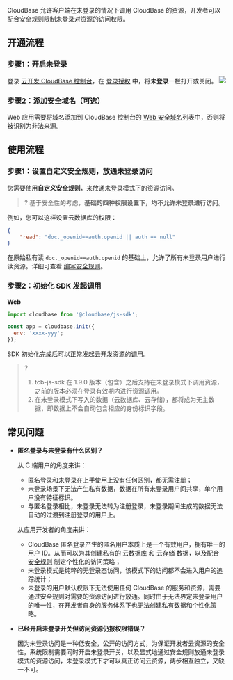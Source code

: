 CloudBase 允许客户端在未登录的情况下调用 CloudBase 的资源，开发者可以配合安全规则限制未登录对资源的访问权限。

## 开通流程

### 步骤1：开启未登录

登录 [云开发 CloudBase 控制台](https://console.cloud.tencent.com/tcb)，在 [登录授权](https://console.cloud.tencent.com/tcb/env/login) 中，将**未登录**一栏打开或关闭。
![](https://main.qcloudimg.com/raw/5e287cfe1fec0c6c2d5686d900074edc.png)

### 步骤2：添加安全域名（可选）

Web 应用需要将域名添加到 CloudBase 控制台的 [Web 安全域名](https://console.cloud.tencent.com/tcb/env/safety)列表中，否则将被识别为非法来源。

## 使用流程

### 步骤1：设置自定义安全规则，放通未登录访问

您需要使用**自定义安全规则**，来放通未登录模式下的资源访问。

>? 基于安全性的考虑，**基础的四种权限设置下，均不允许未登录进行访问**。
> 

例如，您可以这样设置云数据库的权限：

```JSON
{
    "read": "doc._openid==auth.openid || auth == null"
}
```

在原始私有读 `doc._openid==auth.openid` 的基础上，允许了所有未登录用户进行读资源。详细可查看 [编写安全规则](https://cloud.tencent.com/document/product/876/41757)。

### 步骤2：初始化 SDK 发起调用

**Web**

```js
import cloudbase from '@cloudbase/js-sdk';

const app = cloudbase.init({
  env: 'xxxx-yyy';
});

```

SDK 初始化完成后可以正常发起云开发资源的调用。

>? 
> 1. tcb-js-sdk 在 1.9.0 版本（包含）之后支持在未登录模式下调用资源，之前的版本必须在登录有效期内进行资源调用。
> 2. 在未登录模式下写入的数据（云数据库、云存储），都将成为无主数据，即数据上不会自动包含相应的身份标识字段。
> 

## 常见问题

- **匿名登录与未登录有什么区别？**

  从 C 端用户的角度来讲：

  - 匿名登录和未登录在上手使用上没有任何区别，都无需注册；
  - 未登录场景下无法产生私有数据，数据在所有未登录用户间共享，单个用户没有特征标识。
  - 与匿名登录相比，未登录无法转为注册登录，未登录期间生成的数据无法自动的过渡到注册登录的用户上。

  从应用开发者的角度来讲：

  - CloudBase 匿名登录产生的匿名用户本质上是一个有效用户，拥有唯一的用户 ID。从而可以为其创建私有的 [云数据库](https://cloud.tencent.com/document/product/876/19369) 和 [云存储](https://cloud.tencent.com/document/product/876/19376) 数据，以及配合 [安全规则](https://cloud.tencent.com/document/product/876/36414) 制定个性化的访问策略；
  - 未登录模式是纯粹的无登录态访问，该模式下的访问都不会进入用户的追踪统计；
  - 未登录的用户默认权限下无法使用任何 CloudBase 的服务和资源，需要通过安全规则对需要的资源访问进行放通。同时由于无法界定未登录用户的唯一性，在开发者自身的服务体系下也无法创建私有数据和个性化策略。

- **已经开启未登录开关但访问资源仍报权限错误？**

  因为未登录访问是一种低安全，公开的访问方式，为保证开发者云资源的安全性，系统限制需要同时开启未登录开关，以及显式地通过安全规则放通未登录模式的资源访问，未登录模式下才可以真正访问云资源，两步相互独立，又缺一不可。
